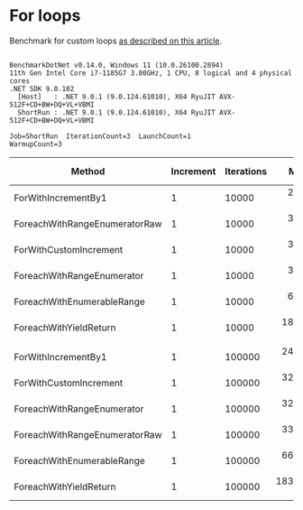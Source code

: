 ﻿# For loops

Benchmark for custom loops [as described on this article](https://habr.com/en/post/575916/).

```

BenchmarkDotNet v0.14.0, Windows 11 (10.0.26100.2894)
11th Gen Intel Core i7-1185G7 3.00GHz, 1 CPU, 8 logical and 4 physical cores
.NET SDK 9.0.102
  [Host]   : .NET 9.0.1 (9.0.124.61010), X64 RyuJIT AVX-512F+CD+BW+DQ+VL+VBMI
  ShortRun : .NET 9.0.1 (9.0.124.61010), X64 RyuJIT AVX-512F+CD+BW+DQ+VL+VBMI

Job=ShortRun  IterationCount=3  LaunchCount=1  
WarmupCount=3  

```
| Method                        | Increment | Iterations | Mean       | Error      | StdDev    | StdErr    | Min        | Max        | Op/s      | Ratio | Allocated | Alloc Ratio |
|------------------------------ |---------- |----------- |-----------:|-----------:|----------:|----------:|-----------:|-----------:|----------:|------:|----------:|------------:|
| ForWithIncrementBy1           | 1         | 10000      |   2.588 μs |  0.8821 μs | 0.0483 μs | 0.0279 μs |   2.532 μs |   2.618 μs | 386,426.4 |  1.00 |         - |          NA |
| ForeachWithRangeEnumeratorRaw | 1         | 10000      |   3.244 μs |  0.4881 μs | 0.0268 μs | 0.0154 μs |   3.219 μs |   3.272 μs | 308,246.8 |  1.25 |         - |          NA |
| ForWithCustomIncrement        | 1         | 10000      |   3.268 μs |  0.3074 μs | 0.0169 μs | 0.0097 μs |   3.256 μs |   3.287 μs | 305,977.4 |  1.26 |         - |          NA |
| ForeachWithRangeEnumerator    | 1         | 10000      |   3.279 μs |  0.1787 μs | 0.0098 μs | 0.0057 μs |   3.271 μs |   3.290 μs | 305,007.4 |  1.27 |         - |          NA |
| ForeachWithEnumerableRange    | 1         | 10000      |   6.320 μs |  0.5582 μs | 0.0306 μs | 0.0177 μs |   6.286 μs |   6.345 μs | 158,218.7 |  2.44 |      40 B |          NA |
| ForeachWithYieldReturn        | 1         | 10000      |  18.320 μs |  3.1630 μs | 0.1734 μs | 0.1001 μs |  18.124 μs |  18.452 μs |  54,584.9 |  7.08 |      56 B |          NA |
|                               |           |            |            |            |           |           |            |            |           |       |           |             |
| ForWithIncrementBy1           | 1         | 100000     |  24.817 μs |  1.8429 μs | 0.1010 μs | 0.0583 μs |  24.701 μs |  24.887 μs |  40,295.7 |  1.00 |         - |          NA |
| ForWithCustomIncrement        | 1         | 100000     |  32.019 μs |  0.3951 μs | 0.0217 μs | 0.0125 μs |  32.000 μs |  32.043 μs |  31,231.2 |  1.29 |         - |          NA |
| ForeachWithRangeEnumerator    | 1         | 100000     |  32.605 μs |  6.6009 μs | 0.3618 μs | 0.2089 μs |  32.292 μs |  33.001 μs |  30,670.2 |  1.31 |         - |          NA |
| ForeachWithRangeEnumeratorRaw | 1         | 100000     |  33.110 μs |  8.6565 μs | 0.4745 μs | 0.2739 μs |  32.686 μs |  33.623 μs |  30,202.3 |  1.33 |         - |          NA |
| ForeachWithEnumerableRange    | 1         | 100000     |  66.163 μs | 35.8334 μs | 1.9642 μs | 1.1340 μs |  63.939 μs |  67.661 μs |  15,114.1 |  2.67 |      40 B |          NA |
| ForeachWithYieldReturn        | 1         | 100000     | 183.109 μs | 53.8929 μs | 2.9541 μs | 1.7055 μs | 180.192 μs | 186.098 μs |   5,461.2 |  7.38 |      56 B |          NA |
